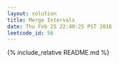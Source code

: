 ```yaml
---
layout: solution
title: Merge Intervals
date: Thu Feb 25 22:40:25 PST 2016
leetcode_id: 56
---
```

{% include_relative README.md %}
